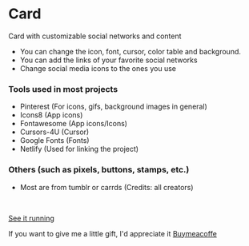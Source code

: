 # Card
Card with customizable social networks and content

* You can change the icon, font, cursor, color table and background. 
* You can add the links of your favorite social networks
* Change social media icons to the ones you use 

### Tools used in most projects
- Pinterest (For icons, gifs, background images in general) 
- Icons8 (App icons)
- Fontawesome (App icons/Icons)
- Cursors-4U (Cursor)
- Google Fonts (Fonts)
- Netlify (Used for linking the project)

### Others (such as pixels, buttons, stamps, etc.)
- Most are from tumblr or carrds
(Credits: all creators)

<br>

[See it running](https://mitsuyacard.netlify.app/) 

If you want to give me a little gift, I'd appreciate it [Buymeacoffe](https://www.buymeacoffee.com/buccini)
